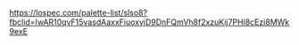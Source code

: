 https://lospec.com/palette-list/slso8?fbclid=IwAR10qvF15vasdAaxxFiuoxvjD9DnFQmVh8f2xzuKij7PHl8cEzi8MWk9exE
